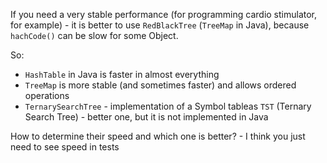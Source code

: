 If you need a very stable performance (for programming cardio stimulator, for example) - it is better to use `RedBlackTree` (`TreeMap` in Java), because `hachCode()` can be slow for some Object.

So:
- `HashTable` in Java is faster in almost everything
- `TreeMap` is more stable (and sometimes faster) and allows ordered operations
- `TernarySearchTree` - implementation of a Symbol tableas `TST` (Ternary Search Tree) - better one, but it is not implemented in Java

How to determine their speed and which one is better? - I think you just need to see speed in tests
